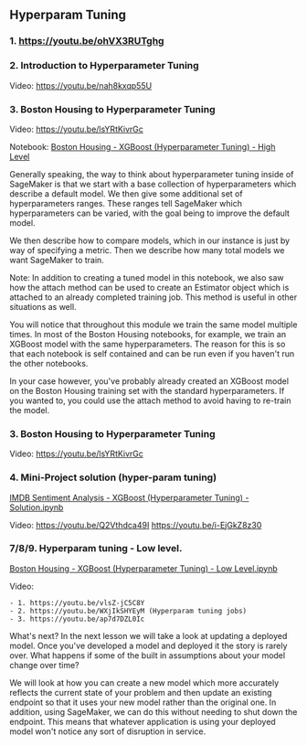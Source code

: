 ## Hyperparam Tuning 


### 1. https://youtu.be/ohVX3RUTghg

### 2. Introduction to Hyperparameter Tuning

Video: https://youtu.be/nah8kxqp55U

### 3. Boston Housing to Hyperparameter Tuning

Video: https://youtu.be/lsYRtKivrGc

Notebook: [Boston Housing - XGBoost (Hyperparameter Tuning) - High Level](https://github.com/manas-mukherjee/machine-learning-nanodegree/blob/master/nanodegree-2021/3-ML-IN-PRODUCTION/sagemaker-deployment-master/Tutorials/Boston%20Housing%20-%20XGBoost%20(Hyperparameter%20Tuning)%20-%20High%20Level.ipynb)

Generally speaking, the way to think about hyperparameter tuning inside of SageMaker is that we start with a base collection of hyperparameters which describe a default model. We then give some additional set of hyperparameters ranges. These ranges tell SageMaker which hyperparameters can be varied, with the goal being to improve the default model.

We then describe how to compare models, which in our instance is just by way of specifying a metric. Then we describe how many total models we want SageMaker to train.

Note: In addition to creating a tuned model in this notebook, we also saw how the attach method can be used to create an Estimator object which is attached to an already completed training job. This method is useful in other situations as well.

You will notice that throughout this module we train the same model multiple times. In most of the Boston Housing notebooks, for example, we train an XGBoost model with the same hyperparameters. The reason for this is so that each notebook is self contained and can be run even if you haven't run the other notebooks.

In your case however, you've probably already created an XGBoost model on the Boston Housing training set with the standard hyperparameters. If you wanted to, you could use the attach method to avoid having to re-train the model.

### 3. Boston Housing to Hyperparameter Tuning

Video: https://youtu.be/lsYRtKivrGc

### 4. Mini-Project solution (hyper-param tuning)

[IMDB Sentiment Analysis - XGBoost (Hyperparameter Tuning) - Solution.ipynb](https://github.com/udacity/sagemaker-deployment/blob/master/Mini-Projects/IMDB%20Sentiment%20Analysis%20-%20XGBoost%20(Hyperparameter%20Tuning)%20-%20Solution.ipynb)

Video: https://youtu.be/Q2Vthdca49I
https://youtu.be/i-EjGkZ8z30

### 7/8/9. Hyperparam tuning - Low level.

[Boston Housing - XGBoost (Hyperparameter Tuning) - Low Level.ipynb](https://github.com/manas-mukherjee/machine-learning-nanodegree/blob/master/nanodegree-2021/3-ML-IN-PRODUCTION/sagemaker-deployment-master/Tutorials/Boston%20Housing%20-%20XGBoost%20(Hyperparameter%20Tuning)%20-%20Low%20Level.ipynb)

Video:

	- 1. https://youtu.be/vlsZ-jC5C8Y
	- 2. https://youtu.be/WXjIkSHYEyM (Hyperparam tuning jobs)
	- 3. https://youtu.be/ap7d7DZL0Ic


What's next?
In the next lesson we will take a look at updating a deployed model. Once you've developed a model and deployed it the story is rarely over. What happens if some of the built in assumptions about your model change over time?

We will look at how you can create a new model which more accurately reflects the current state of your problem and then update an existing endpoint so that it uses your new model rather than the original one. In addition, using SageMaker, we can do this without needing to shut down the endpoint. This means that whatever application is using your deployed model won't notice any sort of disruption in service.